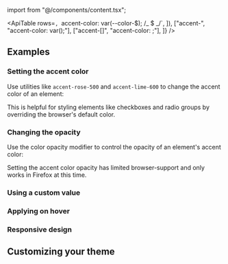 import from "@/components/content.tsx";

<ApiTable
rows=`,
      `accent-color: var(--color-$); /_ $ _/`,
]),
["accent-<custom-property>", "accent-color: var(<custom-property>);"],
["accent-[<value>]", "accent-color: <value>;"],
]}
/>

## Examples

### Setting the accent color

Use utilities like `accent-rose-500` and `accent-lime-600` to change the accent color of an element:

This is helpful for styling elements like checkboxes and radio groups by overriding the browser's default color.

### Changing the opacity

Use the color opacity modifier to control the opacity of an element's accent color:

Setting the accent color opacity has limited browser-support and only works in Firefox at this time.

### Using a custom value

### Applying on hover

### Responsive design

## Customizing your theme
